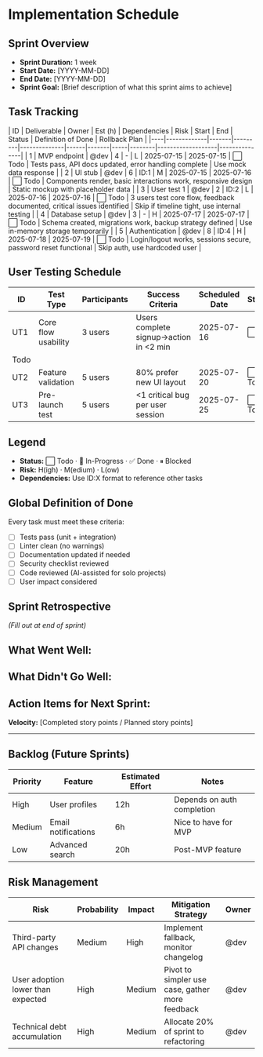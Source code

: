 # Implementation Schedule

## Sprint Overview

- **Sprint Duration:** 1 week
- **Start Date:** [YYYY-MM-DD]
- **End Date:** [YYYY-MM-DD]
- **Sprint Goal:** [Brief description of what this sprint aims to achieve]

## Task Tracking

| ID | Deliverable | Owner | Est (h) | Dependencies | Risk | Start | End | Status | Definition of
Done | Rollback Plan |
|----|-------------|-------|---------|--------------|------|-------|-----|--------|-------------------|---------------|
| 1  | MVP endpoint | @dev | 4 | - | L | 2025-07-15 | 2025-07-15 | ⬜ Todo | Tests pass, API docs updated, error handling complete | Use mock data response |
| 2  | UI stub      | @dev | 6 | ID:1 | M | 2025-07-15 | 2025-07-16 | ⬜ Todo | Components render, basic interactions work, responsive design | Static mockup with placeholder data |
| 3  | User test 1  | @dev | 2 | ID:2 | L | 2025-07-16 | 2025-07-16 | ⬜ Todo | 3 users test core flow, feedback documented, critical issues identified | Skip if timeline tight, use internal testing |
| 4  | Database setup | @dev | 3 | - | H | 2025-07-17 | 2025-07-17 | ⬜ Todo | Schema created, migrations work, backup strategy defined | Use in-memory storage temporarily |
| 5  | Authentication | @dev | 8 | ID:4 | H | 2025-07-18 | 2025-07-19 | ⬜ Todo | Login/logout works, sessions secure, password reset functional | Skip auth, use hardcoded user |

## User Testing Schedule

| ID | Test Type | Participants | Success Criteria | Scheduled Date | Status |
|----|-----------|--------------|------------------|----------------|---------|
| UT1 | Core flow usability | 3 users | Users complete signup→action in <2 min | 2025-07-16 | ⬜
Todo |
| UT2 | Feature validation | 5 users | 80% prefer new UI layout | 2025-07-20 | ⬜ Todo |
| UT3 | Pre-launch test | 5 users | <1 critical bug per user session | 2025-07-25 | ⬜ Todo |

## Legend

- **Status:** ⬜ Todo · 🔄 In-Progress · ✅ Done · ⏸ Blocked
- **Risk:** H(igh) · M(edium) · L(ow)
- **Dependencies:** Use ID:X format to reference other tasks

## Global Definition of Done

Every task must meet these criteria:

- [ ] Tests pass (unit + integration)
- [ ] Linter clean (no warnings)
- [ ] Documentation updated if needed
- [ ] Security checklist reviewed
- [ ] Code reviewed (AI-assisted for solo projects)
- [ ] User impact considered

## Sprint Retrospective

*(Fill out at end of sprint)*

**What Went Well:**
-

**What Didn't Go Well:**
-

**Action Items for Next Sprint:**
-

**Velocity:** [Completed story points / Planned story points]

---

## Backlog (Future Sprints)

| Priority | Feature | Estimated Effort | Notes |
|----------|---------|------------------|-------|
| High | User profiles | 12h | Depends on auth completion |
| Medium | Email notifications | 6h | Nice to have for MVP |
| Low | Advanced search | 20h | Post-MVP feature |

## Risk Management

| Risk | Probability | Impact | Mitigation Strategy | Owner |
|------|-------------|--------|-------------------|-------|
| Third-party API changes | Medium | High | Implement fallback, monitor changelog | @dev |
| User adoption lower than expected | High | Medium | Pivot to simpler use case, gather more feedback | @dev |
| Technical debt accumulation | High | Medium | Allocate 20% of sprint to refactoring | @dev |
